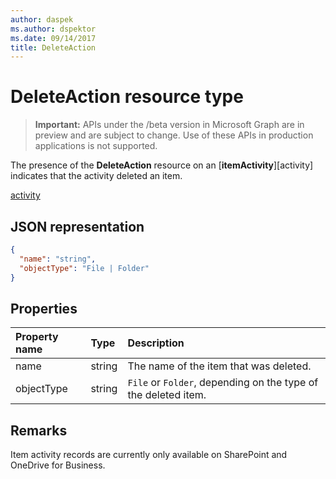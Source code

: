 ```yaml
---
author: daspek
ms.author: dspektor
ms.date: 09/14/2017
title: DeleteAction
---
```

# DeleteAction resource type

> **Important:** APIs under the /beta version in Microsoft Graph are in preview and are subject to change. Use of these APIs in production applications is not supported.

The presence of the **DeleteAction** resource on an [**itemActivity**][activity] indicates that the activity deleted an item.

[activity](itemactivity)

## JSON representation

<!-- {
  "blockType": "resource",
  "optionalProperties": [ ],
  "@type": "microsoft.graph.deleteAction"
}-->

```json
{
  "name": "string",
  "objectType": "File | Folder"
}
```

## Properties

| Property name | Type   | Description
|:--------------|:-------|:----------------------------------------------------
| name          | string | The name of the item that was deleted.
| objectType    | string | `File` or `Folder`, depending on the type of the deleted item.

## Remarks

Item activity records are currently only available on SharePoint and OneDrive for Business.

<!-- {
  "type": "#page.annotation",
  "description": "The DeleteAction object provides information about the deletion of an item.",
  "keywords": "activities,activity,action,delete,deletion",
  "section": "documentation",
  "tocPath": "Resources/DeleteAction"
} -->

